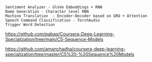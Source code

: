     Sentiment Analyzer - GloVe Embeddings + RNN
    Name Generation - Character level RNN
    Machine Translation  - Encoder-Decoder based on GRU + Attention
    Speech Command Classification - TorchAudio
    Trigger Word Detection

https://github.com/pabaq/Coursera-Deep-Learning-Specialization/tree/main/C5-Sequence-Models

https://github.com/amanchadha/coursera-deep-learning-specialization/tree/master/C5%20-%20Sequence%20Models
